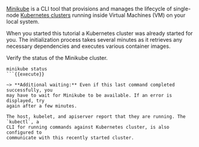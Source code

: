 [Minikube](https://minikube.sigs.k8s.io/) is a CLI tool that provisions and
manages the lifecycle of single-node [Kubernetes
clusters](https://kubernetes.io/docs/concepts/#kubernetes-control-plane) running
inside Virtual Machines (VM) on your local system.

When you started this tutorial a Kubernetes cluster was already started for you.
The initialization process takes several minutes as it retrieves any necessary
dependencies and executes various container images.

Verify the status of the Minikube cluster.

```
minikube status
```{{execute}}

~> **Additional waiting:** Even if this last command completed successfully, you
may have to wait for Minikube to be available. If an error is displayed, try
again after a few minutes.

The host, kubelet, and apiserver report that they are running. The `kubectl`, a
CLI for running commands against Kubernetes cluster, is also configured to
communicate with this recently started cluster.
